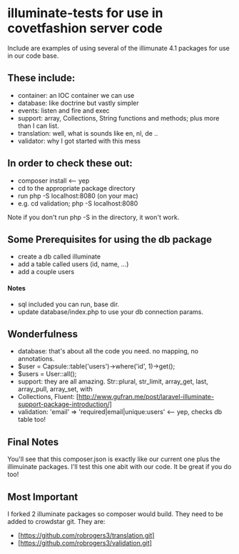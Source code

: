 # illuminate-tests for use in covetfashion server code

Include are examples of using several of the illimunate 4.1 packages for use in our code base.

## These include:
 * container: an IOC container we can use
 * database: like doctrine but vastly simpler
 * events: listen and fire and exec
 * support: array, Collections, String functions and methods; plus more than I can list.
 * translation: well, what is sounds like en, nl, de ..
 * validator: why I got started with this mess

## In order to check these out:
 * composer install <-- yep
 * cd to the appropriate package directory
 * run php -S localhost:8080 (on your mac)
 * e.g. cd validation; php -S localhost:8080

Note if you don't run php -S in the directory, it won't work.

## Some Prerequisites for using the db package
 * create a db called illuminate
 * add a table called users (id, name, ...)
 * add a couple users

#### Notes
 * sql included you can run, base dir.
 * update database/index.php to use your db connection params.

## Wonderfulness
 * database: that's about all the code you need. no mapping, no annotations.
  * $user = Capsule::table('users')->where('id', 1)->get();
  * $users = User::all();
 * support: they are all amazing. Str::plural, str_limit, array_get, last, array_pull, array_set, with
 * Collections, Fluent: [http://www.gufran.me/post/laravel-illuminate-support-package-introduction/]
 * validation: 'email' => 'required|email|unique:users' <-- yep, checks db table too!

## Final Notes

You'll see that this composer.json is exactly like our current one plus the illimuinate packages.
I'll test this one abit with our code. It be great if you do too!

## Most Important

I forked 2 illuminate packages so composer would build. They need to be added to crowdstar git.
They are:
 * [https://github.com/robrogers3/translation.git]
 * [https://github.com/robrogers3/validation.git]






